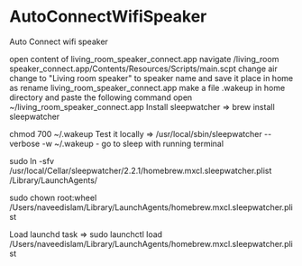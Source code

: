 # AutoConnectWifiSpeaker
 Auto Connect wifi speaker 
 
 open content of living_room_speaker_connect.app navigate  /living_room speaker_connect.app/Contents/Resources/Scripts/main.scpt
 change air
 change  to "Living room speaker" to speaker name and save it
place in home as rename living_room_speaker_connect.app
make a file .wakeup in home directory and paste the following command
open ~/living_room_speaker_connect.app 
Install sleepwatcher => brew install sleepwatcher

chmod 700 ~/.wakeup
Test it locally => /usr/local/sbin/sleepwatcher --verbose -w ~/.wakeup - go to sleep with running terminal

sudo ln -sfv /usr/local/Cellar/sleepwatcher/2.2.1/homebrew.mxcl.sleepwatcher.plist /Library/LaunchAgents/

sudo chown root:wheel /Users/naveedislam/Library/LaunchAgents/homebrew.mxcl.sleepwatcher.plist

Load launchd task => sudo launchctl load /Users/naveedislam/Library/LaunchAgents/homebrew.mxcl.sleepwatcher.plist

